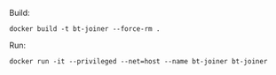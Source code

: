 Build:

```
docker build -t bt-joiner --force-rm .
```

Run:

```
docker run -it --privileged --net=host --name bt-joiner bt-joiner
```
